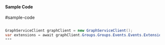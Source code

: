 #### Sample Code
#sample-code 

```C#

GraphServiceClient graphClient = new GraphServiceClient();
var extensions = await graphClient.Groups.Groups.Events.Events.Extensions.Extensions.Request().GetAsync();
*** 

```